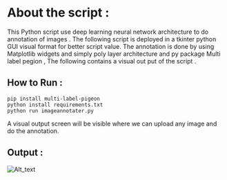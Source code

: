 # About the script : 

This Python script use deep learning neural network architecture to do annotation of images . The following script is deployed in a tkinter python GUI visual format for better script value. The annotation is done by using Matplotlib widgets and simply poly layer architecture and py package Multi label pegion  , The following contains a visual out put of the script . 

## How to Run : 
```
pip install multi-label-pigeon
python install requirements.txt
python run imageannotater.py
```
A visual output screen will be visible where we can upload any image and do the annotation.

## Output : 

![Alt_text](https://github.com/Anustup900/Automation-scripts/blob/main/ImageAnnotater/Assets/abcd.PNG)
